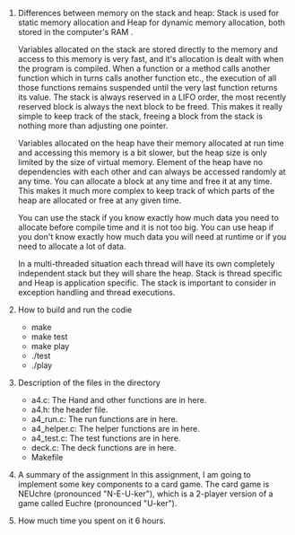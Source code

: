 1. Differences between memory on the stack and heap:
    Stack is used for static memory allocation and Heap for dynamic memory allocation, both stored in the computer's RAM .

    Variables allocated on the stack are stored directly to the memory and access to this memory is very fast, and it's allocation is dealt with when the program is compiled. When a function or a method calls another function which in turns calls another function etc., the execution of all those functions remains suspended until the very last function returns its value. The stack is always reserved in a LIFO order, the most recently reserved block is always the next block to be freed. This makes it really simple to keep track of the stack, freeing a block from the stack is nothing more than adjusting one pointer.

    Variables allocated on the heap have their memory allocated at run time and accessing this memory is a bit slower, but the heap size is only limited by the size of virtual memory. Element of the heap have no dependencies with each other and can always be accessed randomly at any time. You can allocate a block at any time and free it at any time. This makes it much more complex to keep track of which parts of the heap are allocated or free at any given time.

     You can use the stack if you know exactly how much data you need to allocate before compile time and it is not too big. You can use heap if you don't know exactly how much data you will need at runtime or if you need to allocate a lot of data.

     In a multi-threaded situation each thread will have its own completely independent stack but they will share the heap. Stack is thread specific and Heap is application specific. The stack is important to consider in exception handling and thread executions.

2. How to build and run the codie
    * make
    * make test
    * make play
    * ./test
    * ./play

3. Description of the files in the directory
    * a4.c: The Hand and other functions are in here.
    * a4.h: the header file. 
    * a4\_run.c: The run functions are in here.
    * a4\_helper.c: The helper functions are in here.
    * a4\_test.c: The test functions are in here.
    * deck.c: The deck functions are in here.
    * Makefile
 
4. A summary of the assignment
    In this assignment, I am going to implement some key components to a card game. The card game is NEUchre (pronounced "N-E-U-ker"), which is a 2-player version of a game called Euchre (pronounced "U-ker").

5. How much time you spent on it
    6 hours.

